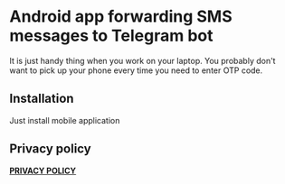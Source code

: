 Android app forwarding SMS messages to Telegram bot
===================================================
It is just handy thing when you work on your laptop.
You probably don't want to pick up your phone every time you need to enter OTP code.

Installation
------------
Just install mobile application

Privacy policy
--------------
__[PRIVACY POLICY](./PRIVACY.md)__

